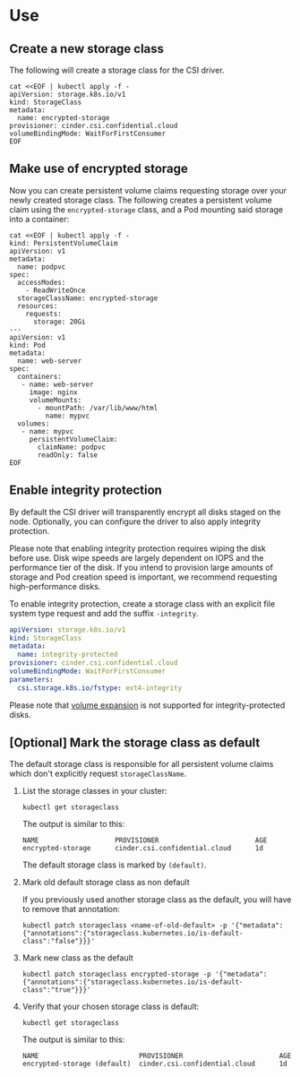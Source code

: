# Use

## Create a new storage class

The following will create a storage class for the CSI driver.

```shell
cat <<EOF | kubectl apply -f -
apiVersion: storage.k8s.io/v1
kind: StorageClass
metadata:
  name: encrypted-storage
provisioner: cinder.csi.confidential.cloud
volumeBindingMode: WaitForFirstConsumer
EOF
```

## Make use of encrypted storage

Now you can create persistent volume claims requesting storage over your newly created storage class.
The following creates a persistent volume claim using the `encrypted-storage` class, and a Pod mounting said storage into a container:

```shell
cat <<EOF | kubectl apply -f -
kind: PersistentVolumeClaim
apiVersion: v1
metadata:
  name: podpvc
spec:
  accessModes:
    - ReadWriteOnce
  storageClassName: encrypted-storage
  resources:
    requests:
      storage: 20Gi
---
apiVersion: v1
kind: Pod
metadata:
  name: web-server
spec:
  containers:
   - name: web-server
     image: nginx
     volumeMounts:
       - mountPath: /var/lib/www/html
         name: mypvc
  volumes:
   - name: mypvc
     persistentVolumeClaim:
       claimName: podpvc
       readOnly: false
EOF
```

## Enable integrity protection

By default the CSI driver will transparently encrypt all disks staged on the node.
Optionally, you can configure the driver to also apply integrity protection.

Please note that enabling integrity protection requires wiping the disk before use.
Disk wipe speeds are largely dependent on IOPS and the performance tier of the disk.
If you intend to provision large amounts of storage and Pod creation speed is important,
we recommend requesting high-performance disks.

To enable integrity protection, create a storage class with an explicit file system type request and add the suffix `-integrity`.

```yaml
apiVersion: storage.k8s.io/v1
kind: StorageClass
metadata:
  name: integrity-protected
provisioner: cinder.csi.confidential.cloud
volumeBindingMode: WaitForFirstConsumer
parameters:
  csi.storage.k8s.io/fstype: ext4-integrity
```

Please note that [volume expansion](https://kubernetes.io/blog/2018/07/12/resizing-persistent-volumes-using-kubernetes/) is not supported for integrity-protected disks.

## [Optional] Mark the storage class as default

The default storage class is responsible for all persistent volume claims which don't explicitly request `storageClassName`.

1. List the storage classes in your cluster:

    ```shell
    kubectl get storageclass
    ```

    The output is similar to this:

    ```shell
    NAME                   PROVISIONER                        AGE
    encrypted-storage      cinder.csi.confidential.cloud      1d
    ```

    The default storage class is marked by `(default)`.

2. Mark old default storage class as non default

    If you previously used another storage class as the default, you will have to remove that annotation:

    ```shell
    kubectl patch storageclass <name-of-old-default> -p '{"metadata": {"annotations":{"storageclass.kubernetes.io/is-default-class":"false"}}}'
    ```

3. Mark new class as the default

    ```shell
    kubectl patch storageclass encrypted-storage -p '{"metadata": {"annotations":{"storageclass.kubernetes.io/is-default-class":"true"}}}'
    ```

4. Verify that your chosen storage class is default:

    ```shell
    kubectl get storageclass
    ```

    The output is similar to this:

    ```shell
    NAME                         PROVISIONER                        AGE
    encrypted-storage (default)  cinder.csi.confidential.cloud      1d
    ```
